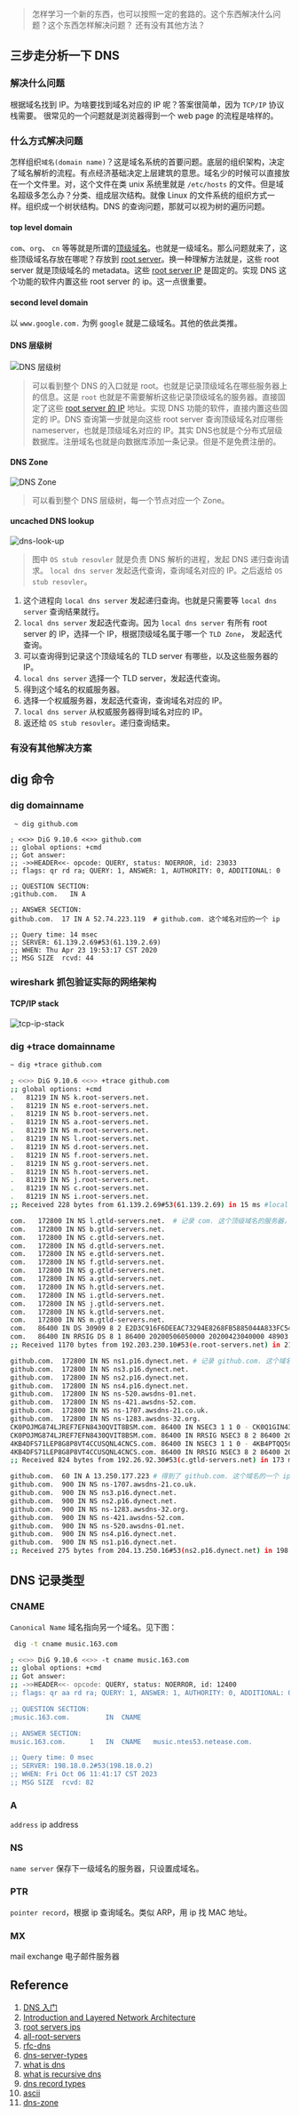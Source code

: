 > 怎样学习一个新的东西，也可以按照一定的套路的。这个东西解决什么问题？这个东西怎样解决问题？
> 还有没有其他方法？

## 三步走分析一下 DNS

### 解决什么问题

根据域名找到 IP。为啥要找到域名对应的 IP 呢？答案很简单，因为 `TCP/IP` 协议栈需要。
很常见的一个问题就是浏览器得到一个 web page 的流程是啥样的。

### 什么方式解决问题

怎样组织`域名(domain name)`？这是域名系统的首要问题。底层的组织架构，决定了域名解析的流程。有点经济基础决定上层建筑的意思。域名少的时候可以直接放在一个文件里。对，这个文件在类 unix 系统里就是 `/etc/hosts` 的文件。但是域名超级多怎么办？分类、组成层次结构。就像 Linux 的文件系统的组织方式一样。组织成一个树状结构。DNS 的查询问题，那就可以视为树的遍历问题。

#### top level domain

`com`、`org`、 `cn` 等等就是所谓的[顶级域名](http://data.iana.org/TLD/tlds-alpha-by-domain.txt)。也就是一级域名。那么问题就来了，这些顶级域名存放在哪呢？存放到 [root server](https://www.cloudflare.com/learning/dns/glossary/dns-root-server/)。换一种理解方法就是，这些 root server 就是顶级域名的 metadata。这些 [root server IP](https://www.iana.org/domains/root/servers) 是固定的。实现 DNS 这个功能的软件内置这些 root server 的 ip。这一点很重要。

#### second level domain

以 `www.google.com.` 为例 `google` 就是二级域名。其他的依此类推。

#### DNS 层级树

![DNS 层级树](https://github.com/stardustman/pictures/raw/main/img/dns-hierarchy.svg)
> 可以看到整个 DNS 的入口就是 root。也就是记录顶级域名在哪些服务器上的信息。这是 `root` 也就是不需要解析这些记录顶级域名的服务器。直接固定了这些 [root server 的 IP](https://www.iana.org/domains/root/servers) 地址。实现 DNS 功能的软件，直接内置这些固定的 IP。DNS 查询第一步就是向这些 root server 查询顶级域名对应哪些 nameserver，也就是顶级域名对应的 IP。其实 DNS也就是个分布式层级数据库。注册域名也就是向数据库添加一条记录。但是不是免费注册的。

#### DNS Zone

![DNS Zone](https://github.com/stardustman/pictures/raw/main/img/dns-zone.svg)
> 可以看到整个 DNS 层级树，每一个节点对应一个 Zone。

#### uncached DNS lookup

![dns-look-up](https://github.com/stardustman/pictures/raw/main/img/network-dns.svg)
> 图中 `OS stub resovler` 就是负责 DNS 解析的进程，发起 DNS 递归查询请求。
> `local dns server` 发起迭代查询，查询域名对应的 IP。之后返给 `OS stub resovler`。

1. 这个进程向 `local dns server` 发起递归查询。也就是只需要等 `local dns server` 查询结果就行。
2. `local dns server` 发起迭代查询。因为 `local dns server` 有所有 root server 的 IP，选择一个 IP，根据顶级域名属于哪一个 `TLD Zone`， 发起迭代查询。
3. 可以查询得到记录这个顶级域名的 TLD server 有哪些，以及这些服务器的 IP。
4. `local dns server` 选择一个 TLD server，发起迭代查询。
5. 得到这个域名的权威服务器。
6. 选择一个权威服务器，发起迭代查询，查询域名对应的 IP。
7. `local dns server` 从权威服务器得到域名对应的 IP。
8. 返还给 `OS stub resovler`。递归查询结束。

### 有没有其他解决方案

## dig 命令

### dig domainname

```
 ~ dig github.com

; <<>> DiG 9.10.6 <<>> github.com
;; global options: +cmd
;; Got answer:
;; ->>HEADER<<- opcode: QUERY, status: NOERROR, id: 23033
;; flags: qr rd ra; QUERY: 1, ANSWER: 1, AUTHORITY: 0, ADDITIONAL: 0

;; QUESTION SECTION:
;github.com.   IN A

;; ANSWER SECTION:
github.com.  17 IN A 52.74.223.119  # github.com. 这个域名对应的一个 ip

;; Query time: 14 msec
;; SERVER: 61.139.2.69#53(61.139.2.69)
;; WHEN: Thu Apr 23 19:53:17 CST 2020
;; MSG SIZE  rcvd: 44

```

### wireshark 抓包验证实际的网络架构

#### TCP/IP stack

![tcp-ip-stack](https://github.com/stardustman/pictures/raw/main/img/tcp-ip-stack-dns.png)

### dig +trace domainname

```bash
~ dig +trace github.com

; <<>> DiG 9.10.6 <<>> +trace github.com
;; global options: +cmd
.   81219 IN NS k.root-servers.net.
.   81219 IN NS e.root-servers.net.
.   81219 IN NS b.root-servers.net.
.   81219 IN NS a.root-servers.net.
.   81219 IN NS m.root-servers.net.
.   81219 IN NS l.root-servers.net.
.   81219 IN NS d.root-servers.net.
.   81219 IN NS f.root-servers.net.
.   81219 IN NS g.root-servers.net.
.   81219 IN NS h.root-servers.net.
.   81219 IN NS j.root-servers.net.
.   81219 IN NS c.root-servers.net.
.   81219 IN NS i.root-servers.net.
;; Received 228 bytes from 61.139.2.69#53(61.139.2.69) in 15 ms #local dns server，本地 DNS 拥有完整的 root server ip 列表。内置到本地 DNS 服务器。

com.   172800 IN NS l.gtld-servers.net.  # 记录 com. 这个顶级域名的服务器，generic top level domain server
com.   172800 IN NS b.gtld-servers.net.
com.   172800 IN NS c.gtld-servers.net.
com.   172800 IN NS d.gtld-servers.net.
com.   172800 IN NS e.gtld-servers.net.
com.   172800 IN NS f.gtld-servers.net.
com.   172800 IN NS g.gtld-servers.net.
com.   172800 IN NS a.gtld-servers.net.
com.   172800 IN NS h.gtld-servers.net.
com.   172800 IN NS i.gtld-servers.net.
com.   172800 IN NS j.gtld-servers.net.
com.   172800 IN NS k.gtld-servers.net.
com.   172800 IN NS m.gtld-servers.net.
com.   86400 IN DS 30909 8 2 E2D3C916F6DEEAC73294E8268FB5885044A833FC5459588F4A9184CF C41A5766
com.   86400 IN RRSIG DS 8 1 86400 20200506050000 20200423040000 48903 . Enqd4bffSJHlv8mqHcAptS9+fHo3cg6vCIQgrOZ3aBfx2nG4CjS27iEG 6u6NsPfcKVrz7RoU2xDtDMNJOcMBJdJe/lGNeo14N69SM0/MV2Z8wZBD HRPd2Y8Z1nyc7EnDbkFzuWV5G6vafaQa4KTQpG6jGOPIQpYESNiinxfy 0QQWUJELvjSOideCPqQcug2P2Pln7BzWiqFSg6I8d1h44349LsXcbr5W zJwZQJKLoDd0ysyGl5Bq3UZgfWYvTJFmmZ/OwKYT4QQ4BE0MtbVwae8X 9yI6d9jENsz+eebEEtxLt6o/LNQb3PdNhUH1PC1pxfHiEiNyYUcvbJdf Flgntg==
;; Received 1170 bytes from 192.203.230.10#53(e.root-servers.net) in 211 ms # 从 e.root-servers.net 这个 root server 查询到的 TLD namesever，也就是存储 com. 这个顶级域名的服务器。

github.com.  172800 IN NS ns1.p16.dynect.net. # 记录 github.com. 这个域名的权威服务器
github.com.  172800 IN NS ns3.p16.dynect.net.
github.com.  172800 IN NS ns2.p16.dynect.net.
github.com.  172800 IN NS ns4.p16.dynect.net.
github.com.  172800 IN NS ns-520.awsdns-01.net.
github.com.  172800 IN NS ns-421.awsdns-52.com.
github.com.  172800 IN NS ns-1707.awsdns-21.co.uk.
github.com.  172800 IN NS ns-1283.awsdns-32.org.
CK0POJMG874LJREF7EFN8430QVIT8BSM.com. 86400 IN NSEC3 1 1 0 - CK0Q1GIN43N1ARRC9OSM6QPQR81H5M9A  NS SOA RRSIG DNSKEY NSEC3PARAM
CK0POJMG874LJREF7EFN8430QVIT8BSM.com. 86400 IN RRSIG NSEC3 8 2 86400 20200427045033 20200420034033 39844 com. BDAWMm4AsSRfrBwOXhNN8ihw++J2UkhEk8A6LeSIz1llDs5kt0CcOqTM OK1txlQNr3N0k1RTBW/hkEZ1mxjIHF2GARt/hpO43ILPBVs/vhKAKCKh A96XJG+NzN0t/heB6mFNASKAcmVdfT5a0tVkmmzhGktDp5ECdZAIFRhZ 8y6jxsUhGP7ZiN1AfFBi1cWeSth5FW4Btpy9RffVKg5lIA==
4KB4DFS71LEP8G8P8VT4CCUSQNL4CNCS.com. 86400 IN NSEC3 1 1 0 - 4KB4PTQQ5CTA7POCTGM7RUFC8B1RKTEU  NS DS RRSIG
4KB4DFS71LEP8G8P8VT4CCUSQNL4CNCS.com. 86400 IN RRSIG NSEC3 8 2 86400 20200428061912 20200421050912 39844 com. PFN1p6XvR4SmD4ucRULmtYIMQkFf/ZrdEWz6bRVtcepYF6QwTC/VOVYM 7PV0tuTTdr1LqkUwQJ7mv23vtKnjFba2Cf7pBOTz9JuCHUC0Qml9cOc6 Cwjhx7haj6h0VEzS+oIY7l2p/af/B36iQCXASVN3Y6s/i+66iXIg905z GqFnAKOgR0R4KJx5KwHIzBkgxr/I/SyCd+HNw+2fr15X0w==
;; Received 824 bytes from 192.26.92.30#53(c.gtld-servers.net) in 173 ms # 从 c.gtld-servers.net 这个 TLD nameserver 查询到存储 github.com. 这个域名的权威服务器。

github.com.  60 IN A 13.250.177.223 # 得到了 github.com. 这个域名的一个 ip
github.com.  900 IN NS ns-1707.awsdns-21.co.uk.
github.com.  900 IN NS ns3.p16.dynect.net.
github.com.  900 IN NS ns2.p16.dynect.net.
github.com.  900 IN NS ns-1283.awsdns-32.org.
github.com.  900 IN NS ns-421.awsdns-52.com.
github.com.  900 IN NS ns-520.awsdns-01.net.
github.com.  900 IN NS ns4.p16.dynect.net.
github.com.  900 IN NS ns1.p16.dynect.net.
;; Received 275 bytes from 204.13.250.16#53(ns2.p16.dynect.net) in 198 ms 从 ns2.p16.dynect.net 这个权威服务器查询到的 github.com. 的 ip 是 13.250.177.223。至此，得到域名对应的 ip。

```

## DNS 记录类型

### CNAME

`Canonical Name` 域名指向另一个域名。见下图：

```bash
 dig -t cname music.163.com     

; <<>> DiG 9.10.6 <<>> -t cname music.163.com
;; global options: +cmd
;; Got answer:
;; ->>HEADER<<- opcode: QUERY, status: NOERROR, id: 12400
;; flags: qr aa rd ra; QUERY: 1, ANSWER: 1, AUTHORITY: 0, ADDITIONAL: 0

;; QUESTION SECTION:
;music.163.com.			IN	CNAME

;; ANSWER SECTION:
music.163.com.		1	IN	CNAME	music.ntes53.netease.com.

;; Query time: 0 msec
;; SERVER: 198.18.0.2#53(198.18.0.2)
;; WHEN: Fri Oct 06 11:41:17 CST 2023
;; MSG SIZE  rcvd: 82
```

### A

`address` ip address

### NS

`name server` 保存下一级域名的服务器，只设置成域名。

### PTR

`pointer record`，根据 ip 查询域名。类似 ARP，用 ip 找 MAC 地址。

### MX

mail exchange 电子邮件服务器

## Reference

1. [DNS 入门](https://www.ruanyifeng.com/blog/2016/06/dns.html)
2. [Introduction and Layered Network Architecture](http://kilyos.ee.bilkent.edu.tr/~ee538/lecture1.pdf)
3. [root servers ips](https://www.iana.org/domains/root/servers)
4. [all-root-servers](https://root-servers.org/)
5. [rfc-dns](https://tools.ietf.org/html/rfc2929)
6. [dns-server-types](https://www.cloudflare.com/learning/dns/dns-server-types/)
7. [what is dns](https://www.cloudflare.com/learning/dns/what-is-dns/)
8. [what is recursive dns](https://www.cloudflare.com/learning/dns/what-is-recursive-dns/)
9. [dns record types](https://simpledns.plus/help/dns-record-types)
10. [ascii](https://www.cs.cmu.edu/~pattis/15-1XX/common/handouts/ascii.html)
11. [dns-zone](https://www.cloudflare.com/learning/dns/glossary/dns-zone/)
